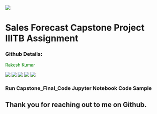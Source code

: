 ![](https://komarev.com/ghpvc/?username=RakeshKumar045&color=blue)

# Sales Forecast Capstone Project  IIITB Assignment

### Github Details:

<span style="color: green"> Rakesh Kumar </span>

[<img src="https://img.shields.io/badge/github-%2312100E.svg?&style=for-the-badge&logo=github&logoColor=white" />](https://github.com/RakeshKumar045?tab=repositories) [<img src="https://img.shields.io/badge/linkedin-%230077B5.svg?&style=for-the-badge&logo=linkedin&logoColor=white" />](https://www.linkedin.com/in/rakesh-kumar-gupta-52b77ab4/) [<img src = "https://img.shields.io/badge/kaggle-%3390FF.svg?&style=for-the-badge&logo=kaglle&logoColor=white">](https://www.kaggle.com/rakesh6184) [<img src = "https://img.shields.io/badge/twitter-3336FF.svg?&style=for-the-badge&logo=twitter&logoColor=white">](https://twitter.com/2702rakesh) [<img src="https://img.shields.io/badge/medium-%2312100E.svg?&style=for-the-badge&logo=medium&logoColor=white" />](https://medium.com/@2702rakesh)

### Run Capstone_Final_Code Jupyter Notebook Code Sample

## Thank you for reaching out to me on Github. 

